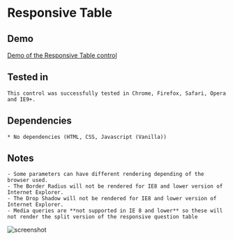 Responsive Table
================

Demo
-------

[Demo of the Responsive Table control](http://show.askia.com/WebProd/cgi-bin/AskiaExt.dll?Action=StartSurvey&SurveyName=ADC2_ResponsiveTable)

Tested in
-----------

    This control was successfully tested in Chrome, Firefox, Safari, Opera and IE9+.

Dependencies
-----------------

    * No dependencies (HTML, CSS, Javascript (Vanilla))

Notes
-------

    - Some parameters can have different rendering depending of the browser used.
    - The Border Radius will not be rendered for IE8 and lower version of Internet Explorer.
    - The Drop Shadow will not be rendered for IE8 and lower version of Internet Explorer.
	- Media queries are **not supported in IE 8 and lower** so these will not render the split version of the responsive question table

![screenshot](/examples/adc2-responsiveTable.png)
